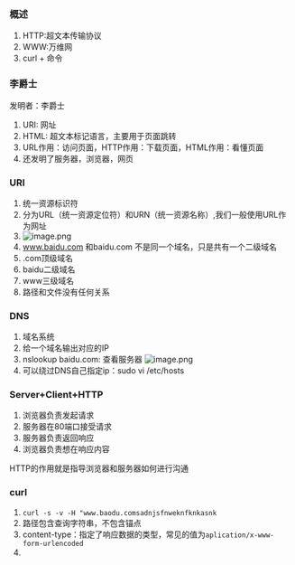 ### 概述

1. HTTP:超文本传输协议
2. WWW:万维网
3. curl + 命令

### 李爵士

发明者：李爵士
1. URI: 网址
2. HTML: 超文本标记语言，主要用于页面跳转
3. URL作用：访问页面，HTTP作用：下载页面，HTML作用：看懂页面
4. 还发明了服务器，浏览器，网页

### URI

1. 统一资源标识符
2. 分为URL（统一资源定位符）和URN（统一资源名称）,我们一般使用URL作为网址
3. ![image.png](https://upload-images.jianshu.io/upload_images/5628037-152854c8d4304d06.png?imageMogr2/auto-orient/strip%7CimageView2/2/w/1240)
4. www.baidu.com 和baidu.com 不是同一个域名，只是共有一个二级域名
5. .com顶级域名
6. baidu二级域名
7. www三级域名
8. 路径和文件没有任何关系

### DNS

1. 域名系统
2. 给一个域名输出对应的IP
3. nslookup baidu.com: 查看服务器
   ![image.png](https://upload-images.jianshu.io/upload_images/5628037-c786e7fcc3007b2a.png?imageMogr2/auto-orient/strip%7CimageView2/2/w/1240)
4. 可以绕过DNS自己指定ip：sudo vi /etc/hosts

### Server+Client+HTTP

1. 浏览器负责发起请求
2. 服务器在80端口接受请求
3. 服务器负责返回响应
4. 浏览器负责想在响应内容

HTTP的作用就是指导浏览器和服务器如何进行沟通

### curl

1. `curl -s -v -H "www.baodu.comsadnjsfnweknfknkasnk`
2. 路径包含查询字符串，不包含锚点
3. content-type：指定了响应数据的类型，常见的值为`aplication/x-www-form-urlencoded`
4. 



